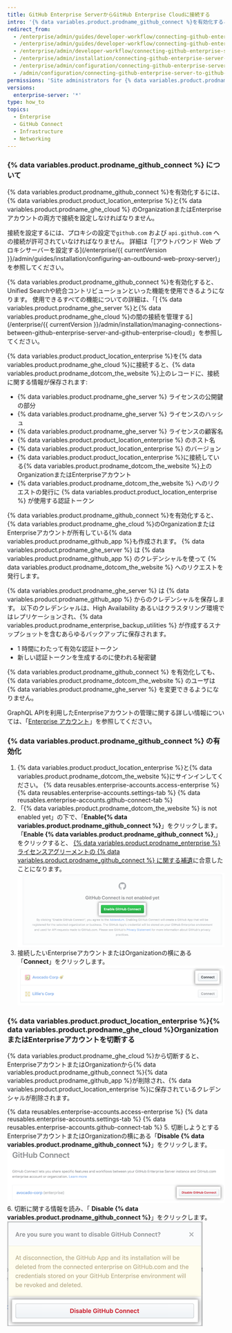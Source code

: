 ```yaml
---
title: GitHub Enterprise ServerからGitHub Enterprise Cloudに接続する
intro: '{% data variables.product.prodname_github_connect %}を有効化すると、特定の機能やワークフローを{% data variables.product.product_location_enterprise %}と{% data variables.product.prodname_ghe_cloud %}のOrganizationの間で共有できます。'
redirect_from:
  - /enterprise/admin/guides/developer-workflow/connecting-github-enterprise-to-github-com/
  - /enterprise/admin/guides/developer-workflow/connecting-github-enterprise-server-to-github-com
  - /enterprise/admin/developer-workflow/connecting-github-enterprise-server-to-githubcom/
  - /enterprise/admin/installation/connecting-github-enterprise-server-to-github-enterprise-cloud
  - /enterprise/admin/configuration/connecting-github-enterprise-server-to-github-enterprise-cloud
  - /admin/configuration/connecting-github-enterprise-server-to-github-enterprise-cloud
permissions: 'Site administrators for {% data variables.product.prodname_ghe_server %} who are also owners of a {% data variables.product.prodname_ghe_cloud %} organization or enterprise account can enable {% data variables.product.prodname_github_connect %}.'
versions:
  enterprise-server: '*'
type: how_to
topics:
  - Enterprise
  - GitHub Connect
  - Infrastructure
  - Networking
---
```


### {% data variables.product.prodname_github_connect %} について

{% data variables.product.prodname_github_connect %}を有効化するには、{% data variables.product.product_location_enterprise %}と{% data variables.product.prodname_ghe_cloud %} のOrganizationまたはEnterpriseアカウントの両方で接続を設定しなければなりません。

接続を設定するには、プロキシの設定で`github.com` および `api.github.com` への接続が許可されていなければなりません。 詳細は「[アウトバウンド Web プロキシサーバーを設定する](/enterprise/{{ currentVersion }}/admin/guides/installation/configuring-an-outbound-web-proxy-server)」を参照してください。

{% data variables.product.prodname_github_connect %}を有効化すると、Unified Searchや統合コントリビューションといった機能を使用できるようになります。 使用できるすべての機能についての詳細は、「[ {% data variables.product.prodname_ghe_server %}と{% data variables.product.prodname_ghe_cloud %}の間の接続を管理する](/enterprise/{{ currentVersion }}/admin/installation/managing-connections-between-github-enterprise-server-and-github-enterprise-cloud)」を参照してください。

{% data variables.product.product_location_enterprise %}を{% data variables.product.prodname_ghe_cloud %}に接続すると、{% data variables.product.prodname_dotcom_the_website %}上のレコードに、接続に関する情報が保存されます:
- {% data variables.product.prodname_ghe_server %} ライセンスの公開鍵の部分
- {% data variables.product.prodname_ghe_server %} ライセンスのハッシュ
- {% data variables.product.prodname_ghe_server %} ライセンスの顧客名
- {% data variables.product.product_location_enterprise %} のホスト名
- {% data variables.product.product_location_enterprise %} のバージョン
- {% data variables.product.product_location_enterprise %}に接続している{% data variables.product.prodname_dotcom_the_website %}上のOrganizationまたはEnterpriseアカウント
- {% data variables.product.prodname_dotcom_the_website %} へのリクエストの発行に {% data variables.product.product_location_enterprise %} が使用する認証トークン

{% data variables.product.prodname_github_connect %}を有効化すると、{% data variables.product.prodname_ghe_cloud %}のOrganizationまたはEnterpriseアカウントが所有している{% data variables.product.prodname_github_app %}も作成されます。 {% data variables.product.prodname_ghe_server %} は {% data variables.product.prodname_github_app %} のクレデンシャルを使って {% data variables.product.prodname_dotcom_the_website %} へのリクエストを発行します。

{% data variables.product.prodname_ghe_server %} は {% data variables.product.prodname_github_app %} からのクレデンシャルを保存します。 以下のクレデンシャルは、High Availability あるいはクラスタリング環境ではレプリケーションされ、{% data variables.product.prodname_enterprise_backup_utilities %} が作成するスナップショットを含むあらゆるバックアップに保存されます。
- 1 時間にわたって有効な認証トークン
- 新しい認証トークンを生成するのに使われる秘密鍵

{% data variables.product.prodname_github_connect %} を有効化しても、{% data variables.product.prodname_dotcom_the_website %} のユーザは {% data variables.product.prodname_ghe_server %} を変更できるようになりません。

GraphQL APIを利用したEnterpriseアカウントの管理に関する詳しい情報については、「[Enterprise アカウント](/graphql/guides/managing-enterprise-accounts)」を参照してください。
### {% data variables.product.prodname_github_connect %} の有効化

1. {% data variables.product.product_location_enterprise %}と{% data variables.product.prodname_dotcom_the_website %}にサインインしてください。
{% data reusables.enterprise-accounts.access-enterprise %}
{% data reusables.enterprise-accounts.settings-tab %}
{% data reusables.enterprise-accounts.github-connect-tab %}
5. 「{% data variables.product.prodname_dotcom_the_website %} is not enabled yet」の下で、「**Enable{% data variables.product.prodname_github_connect %}**」をクリックします。 「**Enable {% data variables.product.prodname_github_connect %}**,」をクリックすると、 <a href="/articles/github-connect-addendum-to-the-github-enterprise-license-agreement/" class="dotcom-only">{% data variables.product.prodname_enterprise %} ライセンスアグリーメントの {% data variables.product.prodname_github_connect %} に関する補遺</a>に合意したことになります。 ![「Enable GitHub Connect」ボタン](/assets/images/enterprise/business-accounts/enable-github-connect-button.png)
6. 接続したいEnterpriseアカウントまたはOrganizationの横にある「**Connect**」をクリックします。 ![Enterprise アカウントまたはビジネスアカウントの横にある [Connect] ボタン](/assets/images/enterprise/business-accounts/choose-enterprise-or-org-connect.png)

### {% data variables.product.product_location_enterprise %}{% data variables.product.prodname_ghe_cloud %}OrganizationまたはEnterpriseアカウントを切断する

{% data variables.product.prodname_ghe_cloud %}から切断すると、EnterpriseアカウントまたはOrganizationから{% data variables.product.prodname_github_connect %}{% data variables.product.prodname_github_app %}が削除され、{% data variables.product.product_location_enterprise %}に保存されているクレデンシャルが削除されます。

{% data reusables.enterprise-accounts.access-enterprise %}
{% data reusables.enterprise-accounts.settings-tab %}
{% data reusables.enterprise-accounts.github-connect-tab %}
5. 切断しようとするEnterpriseアカウントまたはOrganizationの横にある「**Disable {% data variables.product.prodname_github_connect %}**」をクリックします。 ![EnterpriseアカウントまたはOrganization名の横にある「Disable GitHub Connect」ボタン](/assets/images/enterprise/business-accounts/disable-github-connect-button.png)
6. 切断に関する情報を読み、「 **Disable {% data variables.product.prodname_github_connect %}**」をクリックします。 ![切断に関する警告情報が表示され確定ボタンがあるモーダル](/assets/images/enterprise/business-accounts/confirm-disable-github-connect.png)
